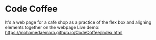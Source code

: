 # Code Coffee
It's a web page for a cafe shop as a practice of the flex box and aligning elements together on the webpage
Live demo:
https://mohamedaemara.github.io/CodeCoffee/index.html
